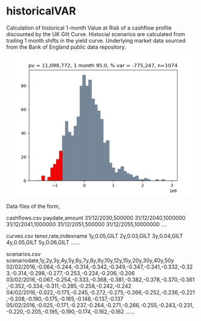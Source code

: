 # historicalVAR

Calculation of historical 1-month Value at Risk of a cashflow profile discounted by the UK Gilt Curve.  Histocial scenarios are calculated from trailing 1 month shifts in the yield curve.  Underlying market data sourced from the Bank of England public data repository.

![](Figure_1.PNG)

Data files of the form,

cashflows.csv
paydate,amount
31/12/2030,500000
31/12/2040,1000000
31/12/2041,1000000
31/12/2051,500000
31/12/2055,10000000
....

curves.csv
tenor,rate,indexname
1y,0.05,GILT
2y,0.03,GILT
3y,0.04,GILT
4y,0.05,GILT
5y,0.06,GILT
......

scenarios.csv
scenariodate,1y,2y,3y,4y,5y,6y,7y,8y,9y,10y,12y,15y,20y,30y,40y,50y
02/02/2016,-0.064,-0.244,-0.314,-0.342,-0.349,-0.347,-0.341,-0.332,-0.323,-0.314,-0.298,-0.277,-0.253,-0.224,-0.206,-0.206
03/02/2016,-0.067,-0.254,-0.333,-0.368,-0.381,-0.382,-0.378,-0.370,-0.361,-0.352,-0.334,-0.311,-0.285,-0.258,-0.242,-0.242
04/02/2016,-0.022,-0.175,-0.245,-0.272,-0.275,-0.266,-0.252,-0.236,-0.221,-0.208,-0.190,-0.175,-0.165,-0.148,-0.137,-0.137
05/02/2016,-0.025,-0.171,-0.237,-0.264,-0.271,-0.266,-0.255,-0.243,-0.231,-0.220,-0.205,-0.195,-0.190,-0.174,-0.162,-0.162
......



